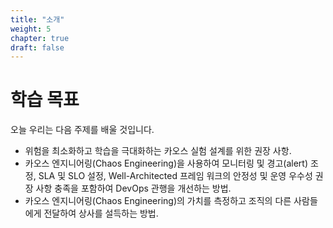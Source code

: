 ```yaml
---
title: "소개"
weight: 5
chapter: true
draft: false
---
```


# 학습 목표

오늘 우리는 다음 주제를 배울 것입니다.

- 위험을 최소화하고 학습을 극대화하는 카오스 실험 설계를 위한 권장 사항.
- 카오스 엔지니어링(Chaos Engineering)을 사용하여 모니터링 및 경고(alert) 조정, SLA 및 SLO 설정, Well-Architected 프레임 워크의 안정성 및 운영 우수성 권장 사항 충족을 포함하여 DevOps 관행을 개선하는 방법.
- 카오스 엔지니어링(Chaos Engineering)의 가치를 측정하고 조직의 다른 사람들에게 전달하여 상사를 설득하는 방법.